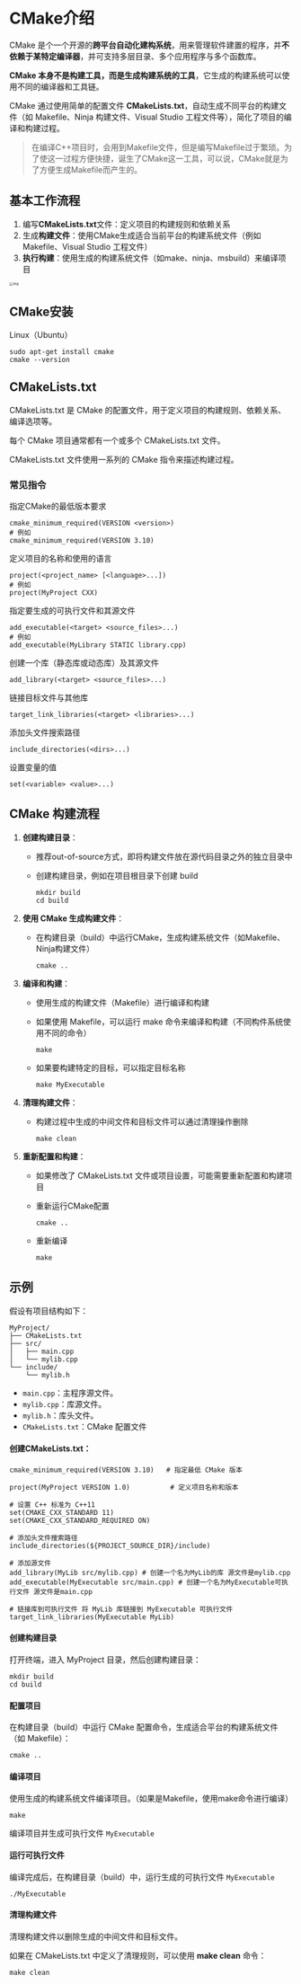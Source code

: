 

# CMake介绍

CMake 是个一个开源的**跨平台自动化建构系统**，用来管理软件建置的程序，并**不依赖于某特定编译器**，并可支持多层目录、多个应用程序与多个函数库。

**CMake 本身不是构建工具，而是生成构建系统的工具**，它生成的构建系统可以使用不同的编译器和工具链。

CMake 通过使用简单的配置文件 **CMakeLists.txt**，自动生成不同平台的构建文件（如 Makefile、Ninja 构建文件、Visual Studio 工程文件等），简化了项目的编译和构建过程。

>  在编译C++项目时，会用到Makefile文件，但是编写Makefile过于繁琐。为了使这一过程方便快捷，诞生了CMake这一工具，可以说，CMake就是为了方便生成Makefile而产生的。

## 基本工作流程

1. 编写**CMakeLists.txt**文件：定义项目的构建规则和依赖关系
2. 生成**构建文件**：使用CMake生成适合当前平台的构建系统文件（例如 Makefile、Visual Studio 工程文件）
3. **执行构建**：使用生成的构建系统文件（如make、ninja、msbuild）来编译项目

<img src="pic/Single_Source_Build-cmake.png" alt="img" style="zoom: 40%;" />



## CMake安装

Linux（Ubuntu）

~~~shell
sudo apt-get install cmake
cmake --version
~~~



## CMakeLists.txt

CMakeLists.txt 是 CMake 的配置文件，用于定义项目的构建规则、依赖关系、编译选项等。

每个 CMake 项目通常都有一个或多个 CMakeLists.txt 文件。

CMakeLists.txt 文件使用一系列的 CMake 指令来描述构建过程。

### 常见指令

指定CMake的最低版本要求

```shell
cmake_minimum_required(VERSION <version>)
# 例如
cmake_minimum_required(VERSION 3.10)
```

定义项目的名称和使用的语言

~~~shell
project(<project_name> [<language>...])
# 例如
project(MyProject CXX)
~~~

指定要生成的可执行文件和其源文件

~~~shell
add_executable(<target> <source_files>...)
# 例如
add_executable(MyLibrary STATIC library.cpp)
~~~

创建一个库（静态库或动态库）及其源文件

~~~shell
add_library(<target> <source_files>...)
~~~

链接目标文件与其他库

~~~shell
target_link_libraries(<target> <libraries>...)
~~~

添加头文件搜索路径

~~~shell
include_directories(<dirs>...)
~~~

设置变量的值

~~~shell
set(<variable> <value>...)
~~~



## CMake 构建流程

1. **创建构建目录**：

   - 推荐out-of-source方式，即将构建文件放在源代码目录之外的独立目录中

   - 创建构建目录，例如在项目根目录下创建 build

     ~~~shell
     mkdir build
     cd build
     ~~~

2. **使用 CMake 生成构建文件**：

   - 在构建目录（build）中运行CMake，生成构建系统文件（如Makefile、Ninja构建文件）

     ~~~shell
     cmake ..
     ~~~

3. **编译和构建**：

   - 使用生成的构建文件（Makefile）进行编译和构建

   - 如果使用 Makefile，可以运行 make 命令来编译和构建（不同构件系统使用不同的命令）

     ~~~shell
     make
     ~~~

   - 如果要构建特定的目标，可以指定目标名称

     ~~~shell
     make MyExecutable
     ~~~

4. **清理构建文件**：

   - 构建过程中生成的中间文件和目标文件可以通过清理操作删除

     ~~~shell
     make clean
     ~~~

5. **重新配置和构建**：

   - 如果修改了 CMakeLists.txt 文件或项目设置，可能需要重新配置和构建项目

   - 重新运行CMake配置

     ~~~shell
     cmake ..
     ~~~

   - 重新编译

     ~~~shell
     make
     ~~~

     

## 示例

假设有项目结构如下：

```shell
MyProject/
├── CMakeLists.txt
├── src/
│   ├── main.cpp
│   └── mylib.cpp
└── include/
    └── mylib.h
```

- `main.cpp`：主程序源文件。
- `mylib.cpp`：库源文件。
- `mylib.h`：库头文件。
- `CMakeLists.txt`：CMake 配置文件

#### 创建CMakeLists.txt：

~~~shell
cmake_minimum_required(VERSION 3.10)   # 指定最低 CMake 版本

project(MyProject VERSION 1.0)          # 定义项目名称和版本

# 设置 C++ 标准为 C++11
set(CMAKE_CXX_STANDARD 11)
set(CMAKE_CXX_STANDARD_REQUIRED ON)

# 添加头文件搜索路径
include_directories(${PROJECT_SOURCE_DIR}/include)

# 添加源文件
add_library(MyLib src/mylib.cpp) # 创建一个名为MyLib的库 源文件是mylib.cpp
add_executable(MyExecutable src/main.cpp) # 创建一个名为MyExecutable可执行文件 源文件是main.cpp

# 链接库到可执行文件 将 MyLib 库链接到 MyExecutable 可执行文件
target_link_libraries(MyExecutable MyLib) 
~~~

#### 创建构建目录

打开终端，进入 MyProject 目录，然后创建构建目录：

~~~shell
mkdir build
cd build
~~~

#### 配置项目

在构建目录（build）中运行 CMake 配置命令，生成适合平台的构建系统文件（如 Makefile）：

~~~shell
cmake ..
~~~

#### 编译项目

使用生成的构建系统文件编译项目。（如果是Makefile，使用make命令进行编译）

~~~shell
make
~~~

编译项目并生成可执行文件 `MyExecutable`

#### 运行可执行文件

编译完成后，在构建目录（build）中，运行生成的可执行文件 `MyExecutable`

~~~shell
./MyExecutable
~~~

#### 清理构建文件

清理构建文件以删除生成的中间文件和目标文件。

如果在 CMakeLists.txt 中定义了清理规则，可以使用 **make clean** 命令：

~~~shell
make clean
~~~

